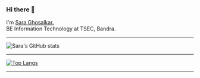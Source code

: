 ### Hi there 👋

I'm <a href="https://www.linkedin.com/in/sara-ghosalkar/">Sara Ghosalkar.</a><br> 
BE Information Technology at TSEC, Bandra.<br>

<hr>

![Sara's GitHub stats](https://github-readme-stats.vercel.app/api?username=saraghosalkar&show_icons=true&count_private=true)

<hr>

[![Top Langs](https://github-readme-stats.vercel.app/api/top-langs/?username=saraghosalkar&layout=compact)](https://github.com/saraghosalkar/github-readme-stats)

<hr>
